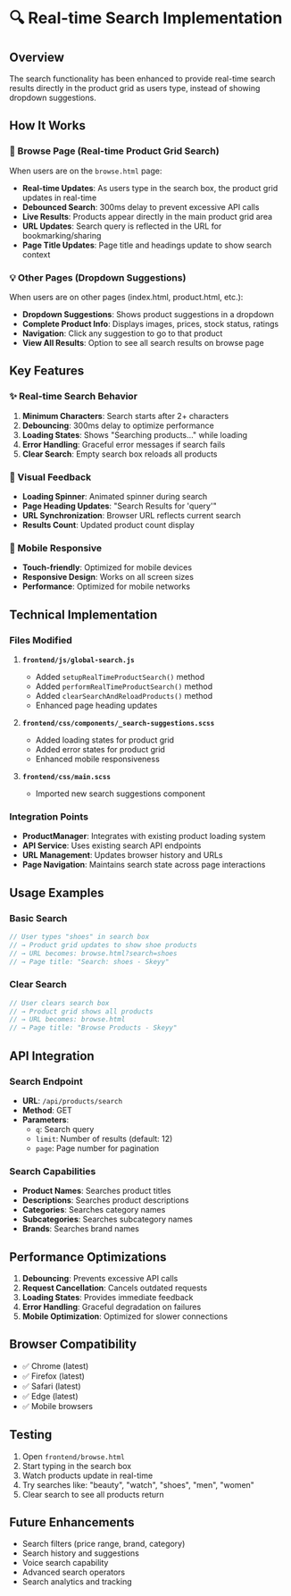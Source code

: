 # 🔍 Real-time Search Implementation

## Overview
The search functionality has been enhanced to provide real-time search results directly in the product grid as users type, instead of showing dropdown suggestions.

## How It Works

### 🎯 Browse Page (Real-time Product Grid Search)
When users are on the `browse.html` page:
- **Real-time Updates**: As users type in the search box, the product grid updates in real-time
- **Debounced Search**: 300ms delay to prevent excessive API calls
- **Live Results**: Products appear directly in the main product grid area
- **URL Updates**: Search query is reflected in the URL for bookmarking/sharing
- **Page Title Updates**: Page title and headings update to show search context

### 💡 Other Pages (Dropdown Suggestions)
When users are on other pages (index.html, product.html, etc.):
- **Dropdown Suggestions**: Shows product suggestions in a dropdown
- **Complete Product Info**: Displays images, prices, stock status, ratings
- **Navigation**: Click any suggestion to go to that product
- **View All Results**: Option to see all search results on browse page

## Key Features

### ✨ Real-time Search Behavior
1. **Minimum Characters**: Search starts after 2+ characters
2. **Debouncing**: 300ms delay to optimize performance
3. **Loading States**: Shows "Searching products..." while loading
4. **Error Handling**: Graceful error messages if search fails
5. **Clear Search**: Empty search box reloads all products

### 🎨 Visual Feedback
- **Loading Spinner**: Animated spinner during search
- **Page Heading Updates**: "Search Results for 'query'"
- **URL Synchronization**: Browser URL reflects current search
- **Results Count**: Updated product count display

### 📱 Mobile Responsive
- **Touch-friendly**: Optimized for mobile devices
- **Responsive Design**: Works on all screen sizes
- **Performance**: Optimized for mobile networks

## Technical Implementation

### Files Modified
1. **`frontend/js/global-search.js`**
   - Added `setupRealTimeProductSearch()` method
   - Added `performRealTimeProductSearch()` method
   - Added `clearSearchAndReloadProducts()` method
   - Enhanced page heading updates

2. **`frontend/css/components/_search-suggestions.scss`**
   - Added loading states for product grid
   - Added error states for product grid
   - Enhanced mobile responsiveness

3. **`frontend/css/main.scss`**
   - Imported new search suggestions component

### Integration Points
- **ProductManager**: Integrates with existing product loading system
- **API Service**: Uses existing search API endpoints
- **URL Management**: Updates browser history and URLs
- **Page Navigation**: Maintains search state across page interactions

## Usage Examples

### Basic Search
```javascript
// User types "shoes" in search box
// → Product grid updates to show shoe products
// → URL becomes: browse.html?search=shoes
// → Page title: "Search: shoes - Skeyy"
```

### Clear Search
```javascript
// User clears search box
// → Product grid shows all products
// → URL becomes: browse.html
// → Page title: "Browse Products - Skeyy"
```

## API Integration

### Search Endpoint
- **URL**: `/api/products/search`
- **Method**: GET
- **Parameters**: 
  - `q`: Search query
  - `limit`: Number of results (default: 12)
  - `page`: Page number for pagination

### Search Capabilities
- **Product Names**: Searches product titles
- **Descriptions**: Searches product descriptions
- **Categories**: Searches category names
- **Subcategories**: Searches subcategory names
- **Brands**: Searches brand names

## Performance Optimizations

1. **Debouncing**: Prevents excessive API calls
2. **Request Cancellation**: Cancels outdated requests
3. **Loading States**: Provides immediate feedback
4. **Error Handling**: Graceful degradation on failures
5. **Mobile Optimization**: Optimized for slower connections

## Browser Compatibility
- ✅ Chrome (latest)
- ✅ Firefox (latest)
- ✅ Safari (latest)
- ✅ Edge (latest)
- ✅ Mobile browsers

## Testing
1. Open `frontend/browse.html`
2. Start typing in the search box
3. Watch products update in real-time
4. Try searches like: "beauty", "watch", "shoes", "men", "women"
5. Clear search to see all products return

## Future Enhancements
- Search filters (price range, brand, category)
- Search history and suggestions
- Voice search capability
- Advanced search operators
- Search analytics and tracking
